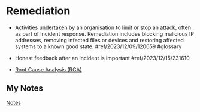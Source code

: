 # Remediation
- Activities undertaken by an organisation to limit or stop an attack, often as part of incident response. Remediation includes blocking malicious IP addresses, removing infected files or devices and restoring affected systems to a known good state. #ref/2023/12/09/120659 #glossary

- Honest feedback after an incident is important #ref/2023/12/15/231610
- [Root Cause Analysis (RCA)](root-cause-analysis.md)
## My Notes
[Notes](mynotes/remediation-notes.md)
